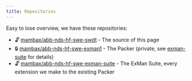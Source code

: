 ```yaml
---
title: Repositories
---
```


Easy to lose overview, we have these repositories:

- 🔓 [mambax/abb-nds-hf-swe-swdt](https://github.com/nds-swe/swdt) - The source of this page
- 🔒 [mambax/abb-nds-hf-swe-exman1](https://github.com/mambax/abb-nds-hf-swe-exman1) - The Packer (private, see [exman-suite](/docs/exman/suite) for details)
- 🔓 [mambax/abb-nds-hf-swe-exman-suite](https://github.com/mambax/abb-nds-hf-swe-exman-suite) - The ExMan Suite, every extension we make to the existing Packer